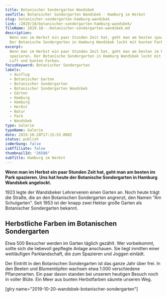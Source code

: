 ```yaml
---
title: Botanischer Sondergarten Wandsbek
seoTitle: Botanischer Sondergarten Wandsbek - Hamburg im Herbst
slug: botanischer-sondergarten-hamburg-wandsbek
link: /2019/10/botanischer-sondergarten-hamburg-wandsbek/
fileName: 2019-10---botanischer-sondergarten-wandsbek.md
description:
  Wenn man im Herbst ein paar Stunden Zeit hat, geht man am besten spazieren.
  Der Botanische Sondergarten in Hamburg Wandsbek lockt mit bunten Farben.
excerpt:
  Wenn man im Herbst ein paar Stunden Zeit hat, geht man am besten im Park
  spazieren. Der Botanische Sondergarten in Hamburg Wandsbek lockt mit frischer
  Luft und bunten Farben.
focusKeyword: Botanischer Sondergarten
labels:
  - Ausflug
  - Botanischer Garten
  - Botanischer Sondergarten
  - Botanischer Sondergarten Wandsbek
  - Gärten
  - Hamburg
  - Hamburg
  - Herbst
  - Natur
  - Park
  - Wandsbek
type: Galerie
typeName: Galerie
date: 2019-10-20T17:15:53.000Z
status: publish
isWerbung: false
isAffiliate: false
thumbnailId: "26586"
subTitle: Hamburg im Herbst
---
```


<strong>Wenn man im Herbst ein paar Stunden Zeit hat, geht man am besten im Park
spazieren. Uns hat heute der Botanische Sondergarten in Hamburg Wandsbek
angelockt.</strong>

1923 legte der Wandsbeker Lehrerverein einen Garten an. Noch heute trägt die
Straße, die an den Botanischen Sondergarten angrenzt, den Namen "Am
Schulgarten". Seit 1953 ist der knapp zwei Hektar große Garten als Botanischer
Sondergarten bekannt.

## Herbstliche Farben im Botanischen Sondergarten

Etwa 500 Besucher werden im Garten täglich gezählt. Wer vorbeikommt, sollte sich
die liebevoll gepflegte Anlage anschauen. Sie liegt inmitten einer weitläufigen
Parklandschaft, die zum Spazieren und Joggen einlädt.

Der Eintritt in den Botanischen Sondergarten ist das ganze Jahr über frei. In
den Beeten und Blumentöpfen wachsen etwa 1.000 verschiedene Pflanzenarten. Ein
paar davon standen bei unserem heutigen Besuch noch in voller Blüte. Ein Meer
aus bunten Herbstfarben säumte unseren Weg.

[glry name="2019-10-20-wandsbek-botanischer-sondergarten"]

